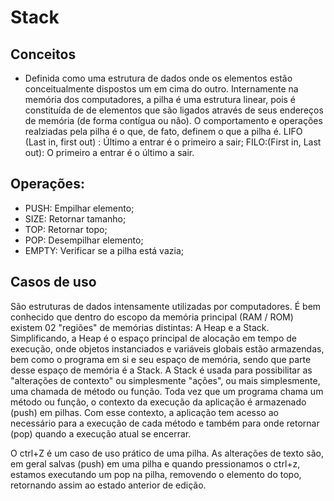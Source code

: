 # Stack

## Conceitos

- Definida como uma estrutura de dados onde os elementos estão conceitualmente dispostos um em cima do outro. Internamente na memória dos computadores, a pilha é uma estrutura linear, pois é constituída de de elementos que são ligados através de seus endereços de memória (de forma contígua ou não). O comportamento e operações realziadas pela pilha é o que, de fato, definem o que a pilha é.
  LIFO (Last in, first out) : Último a entrar é o primeiro a sair;
  FILO:(First in, Last out): O primeiro a entrar é o último a sair.

## Operações:

- PUSH: Empilhar elemento;
- SIZE: Retornar tamanho;
- TOP: Retornar topo;
- POP: Desempilhar elemento;
- EMPTY: Verificar se a pilha está vazia;

## Casos de uso

São estruturas de dados intensamente utilizadas por computadores. É bem conhecido que dentro do escopo da memória principal (RAM / ROM) existem 02 "regiões" de memórias distintas: A Heap e a Stack. Simplificando, a Heap é o espaço principal de alocação em tempo de execução, onde objetos instanciados e variáveis globais estão armazendas, bem como o programa em si e seu espaço de memória, sendo que parte desse espaço de memória é a Stack. A Stack é usada para possibilitar as "alterações de contexto" ou simplesmente "ações", ou mais simplesmente, uma chamada de método ou função. Toda vez que um programa chama um método ou função, o contexto da execução da aplicação é armazenado (push) em pilhas. Com esse contexto, a aplicação tem acesso ao necessário para a execução de cada método e também para onde retornar (pop) quando a execução atual se encerrar.

O ctrl+Z é um caso de uso prático de uma pilha. As alterações de texto são, em geral salvas (push) em uma pilha e quando pressionamos o ctrl+z, estamos executando um pop na pilha, removendo o elemento do topo, retornando assim ao estado anterior de edição.
